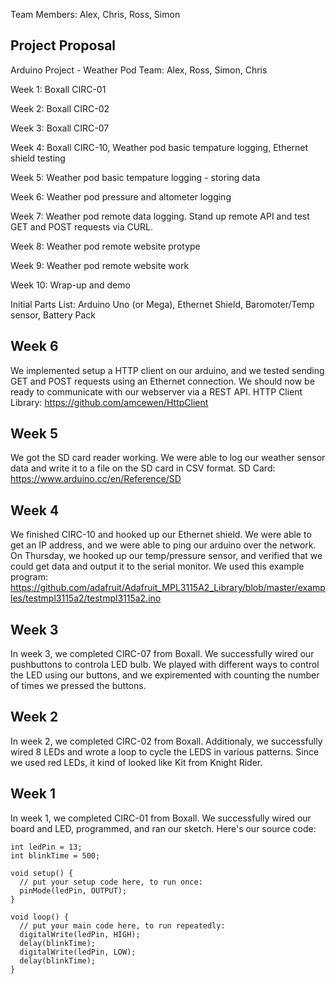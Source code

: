 Team Members: Alex, Chris, Ross, Simon

## Project Proposal

Arduino Project - Weather Pod
Team: Alex, Ross, Simon, Chris

Week 1:
Boxall CIRC-01

Week 2:
Boxall CIRC-02

Week 3:
Boxall CIRC-07

Week 4:
Boxall CIRC-10, Weather pod basic tempature logging, Ethernet shield testing

Week 5:
Weather pod basic tempature logging - storing data

Week 6:
Weather pod pressure and altometer logging

Week 7:
Weather pod remote data logging. Stand up remote API and test GET and POST requests via CURL.

Week 8:
Weather pod remote website protype

Week 9:
Weather pod remote website work

Week 10:
Wrap-up and demo

Initial Parts List:
Arduino Uno (or Mega), Ethernet Shield, Baromoter/Temp sensor, Battery Pack

## Week 6

We implemented setup a HTTP client on our arduino, and we tested sending GET and POST requests using an Ethernet connection. We should now be ready to communicate with our webserver via a REST API. HTTP Client Library: https://github.com/amcewen/HttpClient

## Week 5

We got the SD card reader working. We were able to log our weather sensor data and write it to a file on the SD card in CSV format. SD Card: https://www.arduino.cc/en/Reference/SD

## Week 4

We finished CIRC-10 and hooked up our Ethernet shield. We were able to get an IP address, and we were able to ping our arduino over the network. On Thursday, we hooked up our temp/pressure sensor, and verified that we could get data and output it to the serial monitor. We used this example program: https://github.com/adafruit/Adafruit_MPL3115A2_Library/blob/master/examples/testmpl3115a2/testmpl3115a2.ino

## Week 3

In week 3, we completed CIRC-07 from Boxall. We successfully wired our pushbuttons to controla LED bulb. We played with different ways to control the LED using our buttons, and we expiremented with counting the number of times we pressed the buttons.

## Week 2

In week 2, we completed CIRC-02 from Boxall. Additionaly, we successfully wired 8 LEDs and wrote a loop to cycle the LEDS in various patterns. Since we used red LEDs, it kind of looked like Kit from Knight Rider.

## Week 1

In week 1, we completed CIRC-01 from Boxall. We successfully wired our board and LED, programmed, and ran our sketch. Here's our source code:

```
int ledPin = 13;
int blinkTime = 500;

void setup() {
  // put your setup code here, to run once:
  pinMode(ledPin, OUTPUT);
}

void loop() {
  // put your main code here, to run repeatedly:
  digitalWrite(ledPin, HIGH);
  delay(blinkTime);
  digitalWrite(ledPin, LOW);
  delay(blinkTime);
}
```

